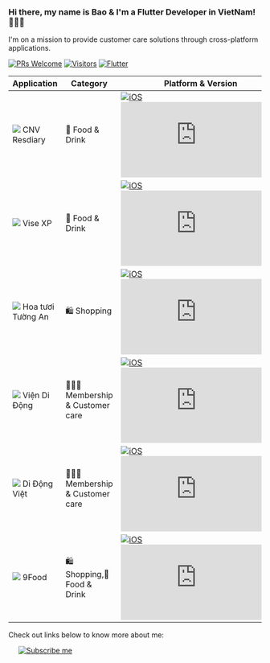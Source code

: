 ### Hi there, my name is Bao & I'm a Flutter Developer in VietNam! 🧑🏻‍💻

I'm on a mission to provide customer care solutions through cross-platform applications.

[![PRs Welcome](https://img.shields.io/badge/PRs-welcome-brightgreen.svg?style=flat&logo=github)](https://github.com/baobao1996mn) [![Visitors](https://visitor-badge.glitch.me/badge?page_id=baobao1996mn.visitor-badge)](https://github.com/baobao1996mn) [![Flutter](https://flat.badgen.net/pub/flutter-platform/xml/?icon=github)](https://github.com/baobao1996mn)

| Application | Category | Platform & Version |
| ------ | ------ | ------ |
|![](https://is1-ssl.mzstatic.com/image/thumb/Purple114/v4/25/f2/b1/25f2b1fe-7ef4-a52d-c91b-ba12c218fb6d/AppIcon-0-0-1x_U007emarketing-0-0-0-7-0-85-220.png/20x0w.png) CNV Resdiary |:fork_and_knife: Food & Drink|[![iOS](https://badgen.net/https/untitled-w4wchpmtvqod.runkit.sh/?label&icon=apple)](https://apps.apple.com/us/app/cnv-resdiary-now/id1504177756)&nbsp;&nbsp;&nbsp;&nbsp;[![Android](https://badgen.net/https/untitled-2911eswjn0hx.runkit.sh?icon=googleplay&label)](https://play.google.com/store/apps/details?id=vn.cnv.ems.cnvresdiary)|
|![](https://is1-ssl.mzstatic.com/image/thumb/Purple114/v4/3b/51/70/3b5170b5-9fae-d601-a263-883e0502aca9/AppIcon-0-0-1x_U007emarketing-0-0-0-7-0-85-220.png/20x0w.png) Vise XP|:fork_and_knife: Food & Drink|[![iOS](https://badgen.net/https/untitled-bruzv1gzpuri.runkit.sh/?label&icon=apple)](https://apps.apple.com/us/app/vise-xp/id1484054150)&nbsp;&nbsp;&nbsp;&nbsp;[![Android](https://badgen.net/https/untitled-68b8nefr6kaj.runkit.sh?icon=googleplay&label)](https://play.google.com/store/apps/details?id=vn.cnv.visexp)|
|![](https://is5-ssl.mzstatic.com/image/thumb/Purple114/v4/bb/b4/49/bbb449bf-8fdc-9013-8234-20b582cc4494/AppIcon-0-0-1x_U007emarketing-0-0-0-7-0-0-85-220.png/20x0w.png) Hoa tươi Tường An |🛍️ Shopping|[![iOS](https://badgen.net/https/untitled-oaoaqgli3wh0.runkit.sh/?label&icon=apple)](https://apps.apple.com/us/app/id1488279237)&nbsp;&nbsp;&nbsp;&nbsp;[![Android](https://badgen.net/https/untitled-vqcatcfz10v1.runkit.sh?icon=googleplay&label)](https://play.google.com/store/apps/details?id=vn.cnv.ems.hoatuoituongan)|
|![](https://is5-ssl.mzstatic.com/image/thumb/Purple114/v4/f0/16/a6/f016a67b-9407-de28-f449-ced56cdf92ce/AppIcon-0-0-1x_U007emarketing-0-0-0-7-0-85-220.png/20x0w.png) Viện Di Động |🧑‍🤝‍🧑 Membership & Customer care|[![iOS](https://badgen.net/https/untitled-98gq6qtj9knp.runkit.sh/?label&icon=apple)](https://apps.apple.com/us/app/id1513319989)&nbsp;&nbsp;&nbsp;&nbsp;[![Android](https://badgen.net/https/untitled-8bzvvtogrkk1.runkit.sh?icon=googleplay&label)](https://play.google.com/store/apps/details?id=vn.cnv.ems.viendidong)|
|![](https://is4-ssl.mzstatic.com/image/thumb/Purple114/v4/d5/79/78/d579787a-2b20-6746-4839-4988738cbf5d/AppIcon-0-0-1x_U007emarketing-0-0-0-7-0-85-220.png/20x0w.png) Di Động Việt |🧑‍🤝‍🧑 Membership & Customer care|[![iOS](https://badgen.net/https/untitled-rf07y2s3deqg.runkit.sh/?label&icon=apple)](https://apps.apple.com/us/app/id1516772754)&nbsp;&nbsp;&nbsp;&nbsp;[![Android](https://badgen.net/https/untitled-6pyefp11khy6.runkit.sh?icon=googleplay&label)](https://play.google.com/store/apps/details?id=vn.cnv.ems.didongviet)|
|![](https://is5-ssl.mzstatic.com/image/thumb/Purple123/v4/f4/15/5e/f4155e75-5249-ad05-05fa-3541c5a1b154/AppIcon-0-0-1x_U007emarketing-0-0-0-7-0-85-220.png/20x0w.png) 9Food |🛍️ Shopping,:fork_and_knife: Food & Drink|[![iOS](https://badgen.net/https/untitled-b8qs6ckud5ed.runkit.sh/?label&icon=apple)](https://apps.apple.com/us/app/id1512741518)&nbsp;&nbsp;&nbsp;&nbsp;[![Android](https://badgen.net/https/untitled-v954o8vpsh8h.runkit.sh?icon=googleplay&label)](https://play.google.com/store/apps/details?id=vn.cnv.ems.ninefood)|

Check out links below to know more about me:

&nbsp;&nbsp;&nbsp;&nbsp; [![Subscribe me](https://img.shields.io/endpoint?url=https://untitled-nsvfqg57h5hd.runkit.sh/)](https://www.youtube.com/channel/UC_5i-LcCRuyF7Nuk7Uo6N9g)
